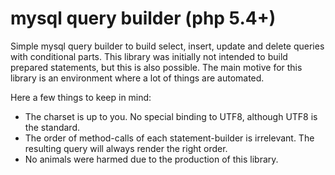 mysql query builder (php 5.4+)
==============================
Simple mysql query builder to build select, insert, update and delete queries with conditional parts.
This library was initially not intended to build prepared statements, but this is also possible.
The main motive for this library is an environment where a lot of things are automated.

Here a few things to keep in mind:

* The charset is up to you. No special binding to UTF8, although UTF8 is the standard.
* The order of method-calls of each statement-builder is irrelevant. The resulting query will always render the right order.
* No animals were harmed due to the production of this library.